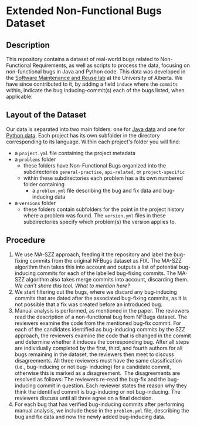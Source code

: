 
# Extended Non-Functional Bugs Dataset

## Description
This repository contains a dataset of real-world bugs related to Non-Functional Requirements, as well as scripts to process the data, focusing on non-functional bugs in Java and Python code. This data was developed in the [Software Maintenance and Reuse lab](https://sarahnadi.org/smr/) at the University of Alberta. We have since contributed to it, by adding a field `induce` where the `commits` within, indicate the bug inducing-commit(s) each of the bugs listed, when applicable.

## Layout of the Dataset 

Our data is separated into two main folders: one for [Java data](/java-data) and one for [Python data](/py-data).
Each project has its own subfolder in the directory corresponding to its language. Within each project's folder you will find:

- a `project.yml` file containing the project metadata
- a `problems` folder 
    - these folders have Non-Functional Bugs organized into the subdirectories `general-practise`, `api-related`, or `project-specific`
    - within these subdirectories each problem has a its own numbered folder containing
        - a `problem.yml` file describing the bug and fix data and bug-inducing data
- a `versions` folder
    - these folders contain subfolders for the point in the project history where a problem was found. The `version.yml` files in these subdirectories specify which problem(s) the version applies to.

## Procedure
1. We use MA-SZZ approach,  feeding it the repository and label the bug-fixing commits from the original NFBugs dataset as FIX. The MA-SZZ algorithm then takes this into account and outputs a list of potential bug-inducing commits for each of the labelled bug-fixing commits. The MA-SZZ algorithm also takes merge commits into account, discarding them. *We can’t share this tool. What to mention here?*
2. We start filtering out the bugs, where we discard any bug-inducing commits that are dated after the associated bug-fixing commits, as it is not possible that a fix was created before an introduced bug.
3. Manual analysis is performed, as mentioned in the paper. The reviewers read the description of a non-functional bug from NFBugs dataset. The reviewers examine the code from the mentioned bug-fix commit. For each of the candidates identified as bug-inducing commits by the SZZ approach, the reviewers examine the code that is changed in the commit and determine whether it induces the corresponding bug. After all steps are individually completed by the first, third, and fourth authors for all bugs remaining in the dataset, the reviewers then meet to discuss disagreements. All three reviewers must have the same classification (i.e., bug-inducing or not bug- inducing) for a candidate commit, otherwise this is marked as a disagreement.  The disagreements are resolved as follows: The reviewers re-read the bug-fix and the bug-inducing commit in question. Each reviewer states the reason why they think the identified commit is bug-inducing or not bug-inducing. The reviewers discuss until all three agree on a final decision.
4. For each bug that has verified bug-inducing commits after performing manual analysis, we include these in the  `problem.yml` file, describing the bug and fix data and now the newly added bug-inducing data.


        

